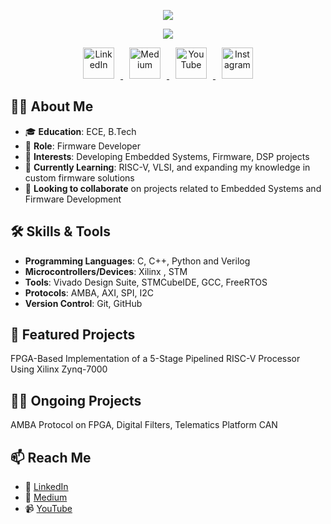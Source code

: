 


<p align="center">
  <img src="https://capsule-render.vercel.app/api?type=waving&color=gradient&text=Hello!&height=100&section=header"/>
</p>

<p align="center">
  <img src="https://readme-typing-svg.herokuapp.com?color=%230000FF&center=true&vCenter=true&lines=Welcome+to+my+GitHub+Profile!;I'm+a+Firmware+Developer!;Let's+connect+%F0%9F%91%8B" />
</p>



<p align="center">
  <a href="https://www.linkedin.com/in/reddy-balaji-m/">
    <img height="50" src="https://user-images.githubusercontent.com/46517096/166973395-19676cd8-f8ec-4abf-83ff-da8243505b82.png" alt="LinkedIn" style="margin: 0 10px;"/>
  </a>
  <a href="https://medium.com/@mreddybalaji">
    <img height="50" src="https://user-images.githubusercontent.com/46517096/166973962-d05d145a-b6a0-4643-bd3d-5ac845679367.png" alt="Medium" style="margin: 0 10px;"/>
  </a>
  <a href="https://www.youtube.com/@reddybalajimejari-gi7px">
    <img height="50" src="https://github.com/mreddybalaji/mreddybalaji/assets/130784457/2c69614f-b63f-404d-b727-64ed0282ab7d.png" alt="YouTube" style="margin: 0 10px;"/>
  </a>
  <a href="https://www.instagram.com/_reddy_balaji_/">
    <img height="50" src="https://user-images.githubusercontent.com/46517096/166974368-9798f39f-1f46-499c-b14e-81f0a3f83a06.png" alt="Instagram" style="margin: 0 10px;"/>
  </a>
</p>




## 👨‍💻 About Me

- 🎓 **Education**: ECE, B.Tech
- 💼 **Role**: Firmware Developer
- 🔭 **Interests**: Developing Embedded Systems, Firmware, DSP projects
- 🌱 **Currently Learning**: RISC-V, VLSI, and expanding my knowledge in custom firmware solutions
- 👯 **Looking to collaborate** on projects related to Embedded Systems and Firmware Development

## 🛠️ Skills & Tools

- **Programming Languages**: C, C++, Python and Verilog
- **Microcontrollers/Devices**: Xilinx , STM 
- **Tools**: Vivado Design Suite, STMCubeIDE, GCC, FreeRTOS
- **Protocols**: AMBA, AXI, SPI, I2C
- **Version Control**: Git, GitHub

## 🚀 Featured Projects
FPGA-Based Implementation of a 5-Stage Pipelined RISC-V Processor Using Xilinx Zynq-7000

## 🚀🚀 Ongoing Projects
AMBA Protocol on FPGA, Digital Filters, Telematics Platform CAN

## 📫 Reach Me

- 💼 [LinkedIn](https://www.linkedin.com/in/reddy-balaji-m/)
- 📝 [Medium](https://medium.com/@mreddybalaji)
- 📹 [YouTube](https://www.youtube.com/@reddybalajimejari-gi7px)




